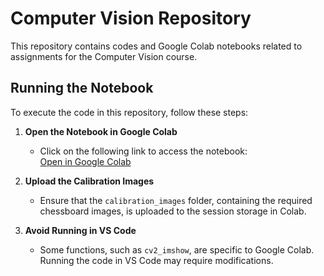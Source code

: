 # Computer Vision Repository

This repository contains codes and Google Colab notebooks related to assignments for the Computer Vision course.

## Running the Notebook

To execute the code in this repository, follow these steps:

1. **Open the Notebook in Google Colab**  
   - Click on the following link to access the notebook:  
     [Open in Google Colab](https://colab.research.google.com/drive/1tCic10Z8NRUFCNobH8fRsPvkvNHXPg0L?usp=sharing)

2. **Upload the Calibration Images**  
   - Ensure that the `calibration_images` folder, containing the required chessboard images, is uploaded to the session storage in Colab.

3. **Avoid Running in VS Code**  
   - Some functions, such as `cv2_imshow`, are specific to Google Colab. Running the code in VS Code may require modifications.
